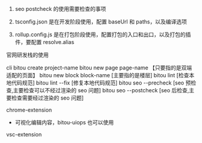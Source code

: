 1. seo postcheck 的使用需要检查的事项

2. tsconfig.json 是在开发阶段使用，配置 baseUrl 和 paths，以及编译选项
3. rollup.config.js 是在打包阶段使用，配置打包的入口和出口，以及打包的插件，要配置 resolve.alias

官网研发栈的使用

cli
bitou create project-name
bitou new page page-name 【只要指的是双端适配的页面】
bitou new block block-name [主要指的是楼层]
bitou lint [检查本地代码规范]
bitou lint --fix [修复本地代码规范]
bitou seo --precheck [seo 预检查,主要检查可以不经过渲染的 seo 问题]
bitou seo --postcheck [seo 后检查,主要检查需要经过渲染的 seo 问题]

chrome-extension

- 可视化编辑内容，bitou-uiops 也可以使用

vsc-extension
